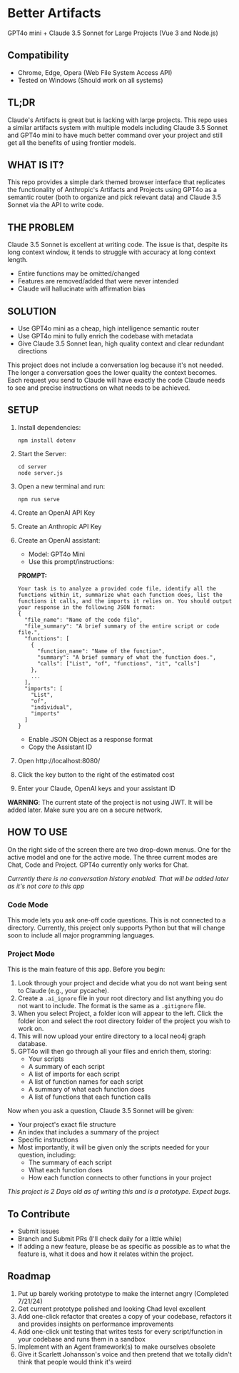 # Better Artifacts
GPT4o mini + Claude 3.5 Sonnet for Large Projects
(Vue 3 and Node.js)

## Compatibility
- Chrome, Edge, Opera (Web File System Access API) 
- Tested on Windows (Should work on all systems)

## TL;DR
Claude's Artifacts is great but is lacking with large projects. This repo uses a similar artifacts system with multiple models including Claude 3.5 Sonnet and GPT4o mini to have much better command over your project and still get all the benefits of using frontier models.

## WHAT IS IT?

This repo provides a simple dark themed browser interface that replicates the functionality of Anthropic's Artifacts and Projects using GPT4o as a semantic router (both to organize and pick relevant data) and Claude 3.5 Sonnet via the API to write code.

## THE PROBLEM

Claude 3.5 Sonnet is excellent at writing code. The issue is that, despite its long context window, it tends to struggle with accuracy at long context length.

- Entire functions may be omitted/changed
- Features are removed/added that were never intended
- Claude will hallucinate with affirmation bias

## SOLUTION

- Use GPT4o mini as a cheap, high intelligence semantic router
- Use GPT4o mini to fully enrich the codebase with metadata
- Give Claude 3.5 Sonnet lean, high quality context and clear redundant directions

This project does not include a conversation log because it's not needed. The longer a conversation goes the lower quality the context becomes. Each request you send to Claude will have exactly the code Claude needs to see and precise instructions on what needs to be achieved.

## SETUP

1. Install dependencies:
   ```
   npm install dotenv
   ```

2. Start the Server:
   ```
   cd server
   node server.js
   ```

3. Open a new terminal and run:
   ```
   npm run serve
   ```

4. Create an OpenAI API Key
5. Create an Anthropic API Key
6. Create an OpenAI assistant:
   - Model: GPT4o Mini
   - Use this prompt/instructions:

   **PROMPT:**
   ```
   Your task is to analyze a provided code file, identify all the functions within it, summarize what each function does, list the functions it calls, and the imports it relies on. You should output your response in the following JSON format:
   {
     "file_name": "Name of the code file",
     "file_summary": "A brief summary of the entire script or code file.",
     "functions": [
       {
         "function_name": "Name of the function",
         "summary": "A brief summary of what the function does.",
         "calls": ["List", "of", "functions", "it", "calls"]
       },
       ...
     ],
     "imports": [
       "List",
       "of",
       "individual",
       "imports"
     ]
   }
   ```
   - Enable JSON Object as a response format
   - Copy the Assistant ID

7. Open http://localhost:8080/
8. Click the key button to the right of the estimated cost
9. Enter your Claude, OpenAI keys and your assistant ID

**WARNING**: The current state of the project is not using JWT. It will be added later. Make sure you are on a secure network.

## HOW TO USE

On the right side of the screen there are two drop-down menus. One for the active model and one for the active mode. The three current modes are Chat, Code and Project. GPT4o currently only works for Chat.

*Currently there is no conversation history enabled. That will be added later as it's not core to this app*

### Code Mode
This mode lets you ask one-off code questions. This is not connected to a directory. Currently, this project only supports Python but that will change soon to include all major programming languages.

### Project Mode
This is the main feature of this app. Before you begin:

1. Look through your project and decide what you do not want being sent to Claude (e.g., your pycache).
2. Create a `.ai_ignore` file in your root directory and list anything you do not want to include. The format is the same as a `.gitignore` file.
3. When you select Project, a folder icon will appear to the left. Click the folder icon and select the root directory folder of the project you wish to work on.
4. This will now upload your entire directory to a local neo4j graph database.
5. GPT4o will then go through all your files and enrich them, storing:
   - Your scripts
   - A summary of each script
   - A list of imports for each script
   - A list of function names for each script
   - A summary of what each function does
   - A list of functions that each function calls

Now when you ask a question, Claude 3.5 Sonnet will be given:
- Your project's exact file structure
- An index that includes a summary of the project
- Specific instructions
- Most importantly, it will be given only the scripts needed for your question, including:
  - The summary of each script
  - What each function does
  - How each function connects to other functions in your project

*This project is 2 Days old as of writing this and is a prototype. Expect bugs.*

## To Contribute
- Submit issues 
- Branch and Submit PRs (I'll check daily for a little while)
- If adding a new feature, please be as specific as possible as to what the feature is, what it does and how it relates within the project.

## Roadmap
1. Put up barely working prototype to make the internet angry (Completed 7/21/24)
2. Get current prototype polished and looking Chad level excellent
3. Add one-click refactor that creates a copy of your codebase, refactors it and provides insights on performance improvements
4. Add one-click unit testing that writes tests for every script/function in your codebase and runs them in a sandbox
5. Implement with an Agent framework(s) to make ourselves obsolete
6. Give it Scarlett Johansson's voice and then pretend that we totally didn't think that people would think it's weird
